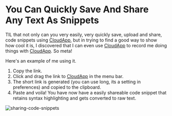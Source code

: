 # You Can Quickly Save And Share Any Text As Snippets

TIL that not only can you very easily, very quickly save, upload and share, code snippets using [CloudApp](https://www.getcloudapp.com/?utm_source=bengitscode_github1), but in trying to find a good way to show how cool it is, I discovered that I can even use [CloudApp](https://cl.ly/kQ05) to record me doing things with [CloudApp](https://my.cl.ly/r/1z0B1n231Z131C0Q). So meta!

Here's an example of me using it.

1.  Copy the link.
1.  Click and drag the link to [CloudApp](https://www.getcloudapp.com/?utm_source=bengitscode_github4) in the menu bar.
1.  The short link is generated (you can use long, its a setting in preferences) and copied to the clipboard.
1.  Paste and voila! You have now have a easily shareable code snippet that retains syntax highlighting and gets converted to raw text.


![sharing-code-snippets](https://cloud.githubusercontent.com/assets/16841950/25507997/4b0fb702-2b7d-11e7-88a4-09d1b842080d.gif)
